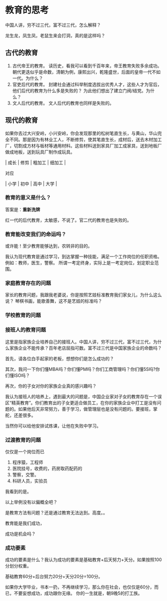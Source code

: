# 教育的思考

中国人讲，穷不过三代，富不过三代，怎么解释？

龙生龙，凤生凤，老鼠生来会打洞，真的是这样吗？

## 古代的教育

1. 古代帝王的教育。 读历史，看我可以看到千百年来，帝王教育失败多余成功。朝代更迭似乎是命数，清朝为例，康熙出兴，乾隆盛世，后面的皇帝一代不如一代。为什么？
2. 官吏后代的教育。 封建社会通过科举制度选拔出优秀人才，这些人才为官后，他们后代的教育为什么多是失败的？ 为此他们想出了建立门阀/结党。为什么？
3. 文人后代的教育。 文人后代的教育也同样是失败的。

## 现代的教育

如果你去过大兴安岭，小兴安岭，你会发现那里的松树笔直生长，与黄山，华山完全不同。那是因为有林业工人，不断修剪，使其笔直生长，成材后，送去木材加工厂，切割成方材与板材等通用材料。这些材料送到家具厂加工成家具，送到地板厂做成地板，送到玩具厂制作成玩具。

\| 成长 \| 修剪 \| 粗加工 \| 细加工 \|

对应

\| 小学 \| 初中 \| 高中 \| 大学 \|

### 教育的意义是什么？

答案是：**重新洗牌**

红一代的后代教育，太敏感，不说了。官二代的教育也是失败的。

### 教育能改变我们的命运吗？

或许能！至少教育能够达到，农转非的目的。

我认为现代教育是通过学习，到达掌握一种技能，满足一个工作岗位的任职资格。例如：教师，医生，警察。 所谓一考定终身，实际上是一考定岗位，划定职业范围。

### 家庭教育存在的问题

家长的教育问题，我跟我老婆说，你是按照艺妓标准教育我们家女儿，为什么这么说？ 琴棋书画，能歌善舞，这不是艺妓的标准吗？

### 学校教育的问题

### 接班人的教育问题

这里是指家族企业培养自己的接班人。中国人讲，穷不过三代，富不过三代，为什么家族企业不能传承？百年老店屈指可数。富不过三代是中国家族企业的命数吗？

首先，请各位白手起家的老板，想想你们是怎么成功的？

其次，我问一下你们懂MBA吗？你们懂PM吗？你们工商管理吗？你们懂5S吗?你们懂ISO吗？

再次，你的子女对你的家族企业真的感兴趣吗？

我认为接班人的培养上，遇到最大的问题是，中国企业家对子女的教育存在一个误区“精英教育”。你们教育出的子女更适合做员工，在你的家族企业中打工是没有问题的。如果他后天非常努力，善于学习，做管理层也是没有问题的。要接班，掌舵，还差很多。

当然你可以给他安排试炼课，让他在失败中学习。

### 过渡教育的问题

仅仅是一个岗位而已

1. 程序猿，工程师
2. 医院挂号，收费的，药房取药配药的 
3. 警察，交警。
4. 科研人员，实验员

我看到的是。

以上举例没有以偏概全吧？

是教育方法有问题？还是通过教育无法达到。高度。。

教育能是我们成功，

成功是机会吗？

### 成功要素

成功的要素是什么？我认为成功的要素是基础教育+后天努力+天分。如果按照100分划分权重。

基础教育60分+后台努力20分+天分20分=100分。

如果你大学毕业，书本一扔，不再继续学习，那么你在社会，也仅仅是60分，而已，不要妄想成功，成功跟你无缘。 你的一生就是，朝9晚5的打工族。

